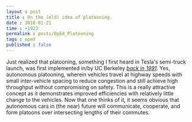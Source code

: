 ```yaml
---
layout : post
title : On the (old) idea of platooning.
date : 2018-01-21
time : +1923
permalink : posts/OpEd_Platooning
tags : oped
published : false
---
```


Just realized that platooning, something I first heard in Tesla's semi-truck launch, was first implemented in/by UC Berkeley *[back in 1991](http://people.eecs.berkeley.edu/~varaiya/papers_ps.dir/SmartCars.pdf)*. Yes, autonomous platooning, wherein  vehicles travel at highway speeds with small inter-vehicle spacing to reduce congestion and still achieve high throughput without compromising on safety. This is a really attractive concept as it demonstrates improved efficiencies with relatively little change to the vehicles.
Now that one thinks of it, it seems obvious that autonomous cars in (the near) future will communicate, cooperate, and form platoons over intersecting lengths of their commutes.
